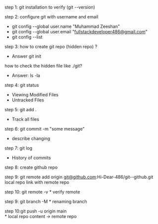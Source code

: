 step 1: git installation to verify (git --version)

step 2: configure git with username and email
* git config --global user.name "Muhammad Zeeshan"
* git config --global user.email "fullstackdeveloper486@gmail.com"
* git config --list

step 3: how to create git repo (hidden repo) ?
* Answer git init

how to check the hidden file like ./git?
* Answer: ls -la

step 4: git status

* Viewing Modified Files
* Untracked Files
  
step 5: git add .
* Track all files

step 6: git commit -m "some message"
* describe changing

step 7: git log
* History of commits

step 8: create github repo

step 9: git remote add origin git@github.com:Hi-Dear-486/git--github.git 
         <br>
         local repo link with  remote repo
        
step 10: git remote -v
         * verify remote     
         
step 9: git branch -M <newbranchname> 
        * renaming branch
        
step 10:git push -u origin main  
        * local repo content -> remote repo

